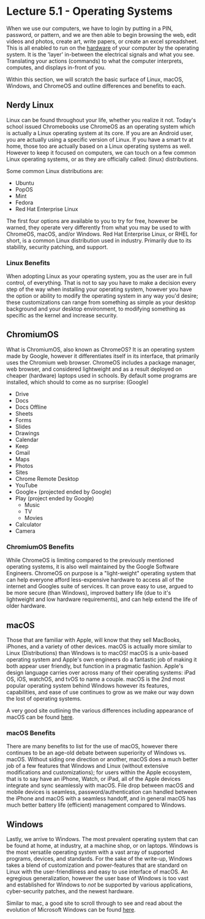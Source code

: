 # Lecture 5.1 - Operating Systems

When we use our computers, we have to login by putting in a PIN, password, or pattern, and we are then able to begin browsing the web, edit videos and photos, create art, write papers, or create an excel spreadsheet. This is all enabled to run on the [hardware](../hardware) of your computer by the operating system. It is the 'layer' in-between the electrical signals and what you see. Translating your actions (commands) to what the computer interprets, computes, and displays in-front of you.

Within this section, we will scratch the basic surface of Linux, macOS, Windows, and ChromeOS and outline differences and benefits to each.

## Nerdy Linux

Linux can be found throughout your life, whether you realize it not. Today's school issued Chromebooks use ChromeOS as an operating system which is actually a Linux operating system at its core. If you are an Android user, you are actually using a specific version of Linux. If you have a smart tv at home, those too are actually based on a Linux operating systems as well. However to keep it focused on computers, we can touch on a few common Linux operating systems, or as they are officially called: (linux) distributions.

Some common Linux distributions are:

- Ubuntu
- PopOS
- Mint
- Fedora
- Red Hat Enterprise Linux

The first four options are available to you to try for free, however be warned, they operate very differently from what you may be used to with ChromeOS, macOS, and/or Windows. Red Hat Enterprise Linux, or RHEL for short, is a common Linux distribution used in industry. Primarily due to its stability, security patching, and support.

### Linux Benefits

When adopting Linux as your operating system, you as the user are in full control, of everything. That is not to say you have to make a decision every step of the way when installing your operating system, however you have the option or ability to modify the operating system in any way you'd desire; these customizations can range from something as simple as your desktop background and your desktop environment, to modifying something as specific as the kernel and increase security.

## ChromiumOS

What is ChromiumOS, also known as ChromeOS? It is an operating system made by Google, however it differentiates itself in its interface, that primarily uses the Chromium web browser. ChromeOS includes a package manager, web browser, and considered lightweight and as a result deployed on cheaper (hardware) laptops used in schools. By default some programs are installed, which should to come as no surprise: (Google)

- Drive
- Docs
- Docs Offline
- Sheets
- Forms
- Slides
- Drawings
- Calendar
- Keep
- Gmail
- Maps
- Photos
- Sites
- Chrome Remote Desktop
- YouTube
- Google+ (projected ended by Google)
- Play (project ended by Google)
  - Music
  - TV
  - Movies
- Calculator
- Camera

### ChromiumOS Benefits

While ChromeOS is limiting compared to the previously mentioned operating systems, it is also well maintained by the Google Software Engineers. ChromeOS on purpose is a "light-weight" operating system that can help everyone afford less-expensive hardware to access all of the internet and Googles suite of services. It can prove easy to use, argued to be more secure (than Windows), improved battery life (due to it's lightweight and low hardware requirements), and can help extend the life of older hardware.

## macOS

Those that are familiar with Apple, will know that they sell MacBooks, iPhones, and a variety of other devices. macOS is actually more similar to Linux (Distributions) than Windows is to macOS! macOS is a unix-based operating system and Apple's own engineers do a fantastic job of making it  both appear user friendly, but function in a pragmatic fashion. Apple's design language carries over across many of their operating systems: iPad OS, iOS, watchOS, and tvOS to name a couple. macOS is the 2nd most popular operating system behind Windows however its features, capabilities, and ease of use continues to grow as we make our way down the lost of operating systems.

A very good site outlining the various differences including appearance of macOS can be found [here](https://setapp.com/how-to/full-list-of-all-macOS-versions).

### macOS Benefits

There are many benefits to list for the use of macOS, however there continues to be an age-old debate between superiority of Windows vs. macOS. Without siding one direction or another, macOS does a much better job of a few features that Windows and Linux (without extensive modifications and customizations); for users within the Apple ecosystem, that is to say have an iPhone, Watch, or iPad, all of the Apple devices integrate and sync seamlessly with macOS. File drop between macOS and mobile devices is seamless, password/authentication can handled between the iPhone and macOS with a seamless handoff, and in general macOS has much better battery life (efficient) management compared to Windows.

## Windows

Lastly, we arrive to Windows. The most prevalent operating system that can be found at home, at industry, at a machine shop, or on laptops. Windows is the most versatile operating system with a vast array of supported programs, devices, and standards. For the sake of the write-up, Windows takes a blend of customization and power-features that are standard on Linux with the user-friendliness and easy to use interface of macOS. An egregious generalization, however the user base of Windows is too vast and established for Windows to _not_ be supported by various applications, cyber-security patches, and the newest hardware.

Similar to mac, a good site to scroll through to see and read about the evolution of Microsoft Windows can be found [here](https://softwarekeep.com/blog/history-of-windows-operating-system).
